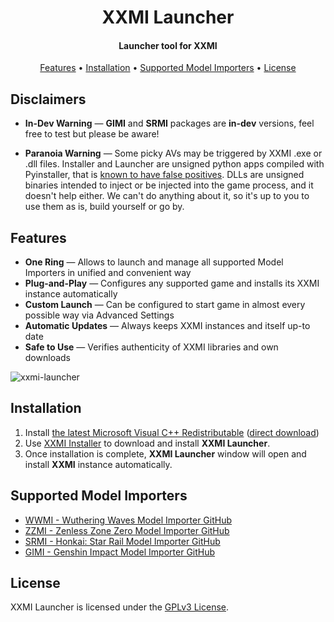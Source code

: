 <h1 align="center">XXMI Launcher</h1>

<h4 align="center">Launcher tool for XXMI</h4>

<p align="center">
  <a href="#features">Features</a> •
  <a href="#installation">Installation</a> •
  <a href="#supported-model-importers">Supported Model Importers</a> •
  <a href="#license">License</a>
</p>

## Disclaimers

- **In-Dev Warning** — **GIMI** and **SRMI** packages are **in-dev** versions, feel free to test but please be aware!

- **Paranoia Warning** — Some picky AVs may be triggered by XXMI .exe or .dll files. Installer and Launcher are unsigned python apps compiled with Pyinstaller, that is [known to have false positives](https://discuss.python.org/t/pyinstaller-false-positive/43171). DLLs are unsigned binaries intended to inject or be injected into the game process, and it doesn't help either. We can't do anything about it, so it's up to you to use them as is, build yourself or go by.

## Features  

- **One Ring** — Allows to launch and manage all supported Model Importers in unified and convenient way
- **Plug-and-Play** — Configures any supported game and installs its XXMI instance automatically
- **Custom Launch** — Can be configured to start game in almost every possible way via Advanced Settings
- **Automatic Updates** — Always keeps XXMI instances and itself up-to date
- **Safe to Use** — Verifies authenticity of XXMI libraries and own downloads

![xxmi-launcher](https://github.com/SpectrumQT/XXMI-Launcher/blob/main/public-media/XXMI%20Launcher.jpg)

## Installation

1. Install [the latest Microsoft Visual C++ Redistributable](https://learn.microsoft.com/en-us/cpp/windows/latest-supported-vc-redist?view=msvc-170) ([direct download](https://aka.ms/vs/17/release/vc_redist.x64.exe))
2. Use [XXMI Installer](https://github.com/SpectrumQT/XXMI-Installer) to download and install **XXMI Launcher**.
3. Once installation is complete, **XXMI Launcher** window will open and install **XXMI** instance automatically.

## Supported Model Importers

- [WWMI - Wuthering Waves Model Importer GitHub](https://github.com/SpectrumQT/WWMI)
- [ZZMI - Zenless Zone Zero Model Importer GitHub](https://github.com/leotorrez/ZZ-Model-Importer)
- [SRMI - Honkai: Star Rail Model Importer GitHub](https://github.com/SilentNightSound/SR-Model-Importer)
- [GIMI - Genshin Impact Model Importer GitHub](https://github.com/SilentNightSound/GI-Model-Importer)
  
## License

XXMI Launcher is licensed under the [GPLv3 License](https://github.com/SpectrumQT/WWMI-Launcher/blob/main/LICENSE).
